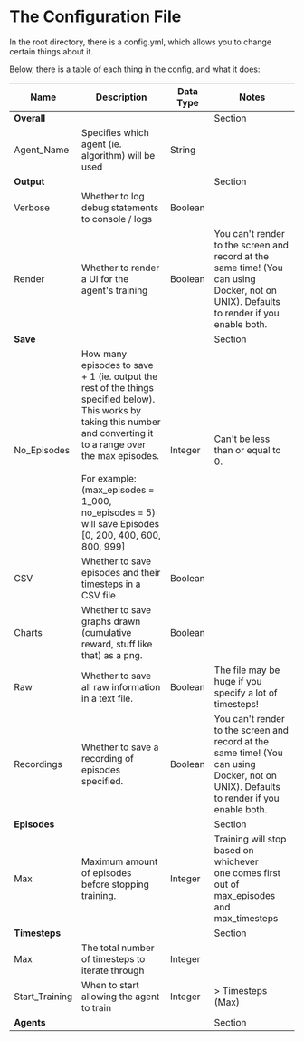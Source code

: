 # The Configuration File
In the root directory, there is a config.yml, which allows you to change certain things about it.

Below, there is a table of each thing in the config, and what it does:

| Name           | Description                                                                                                                                                                                                                                                                              | Data Type | Notes                                                                                                                                   |
|----------------|------------------------------------------------------------------------------------------------------------------------------------------------------------------------------------------------------------------------------------------------------------------------------------------|-----------|-----------------------------------------------------------------------------------------------------------------------------------------|
| **Overall**    |                                                                                                                                                                                                                                                                                          |           | Section                                                                                                                                 |
| Agent_Name     | Specifies which agent (ie. algorithm) will be used                                                                                                                                                                                                                                       | String    |                                                                                                                                         |
| **Output**     |                                                                                                                                                                                                                                                                                          |           | Section                                                                                                                                 |
| Verbose        | Whether to log debug statements to console / logs                                                                                                                                                                                                                                        | Boolean   |                                                                                                                                         |
| Render         | Whether to render a UI for the agent's training                                                                                                                                                                                                                                          | Boolean   | You can't render to the screen and record at the same time! (You can using Docker, not on UNIX). Defaults to render if you enable both. |
| **Save**       |                                                                                                                                                                                                                                                                                          |           | Section                                                                                                                                 |
| No_Episodes    | How many episodes to save + 1 (ie. output the rest of the things specified below). This works by taking this number and converting it to a range over the max episodes. <br/> <br/> For example: (max_episodes = 1_000, no_episodes = 5) will save Episodes [0, 200, 400, 600, 800, 999] | Integer   | Can't be less than or equal to 0.                                                                                                       |
| CSV            | Whether to save episodes and their timesteps in a CSV file                                                                                                                                                                                                                               | Boolean   |                                                                                                                                         |
| Charts         | Whether to save graphs drawn (cumulative reward, stuff like that) as a png.                                                                                                                                                                                                              | Boolean   |                                                                                                                                         |
| Raw            | Whether to save all raw information in a text file.                                                                                                                                                                                                                                      | Boolean   | The file may be huge if you specify a lot of timesteps!                                                                                 |
| Recordings     | Whether to save a recording of episodes specified.                                                                                                                                                                                                                                       | Boolean   | You can't render to the screen and record at the same time! (You can using Docker, not on UNIX). Defaults to render if you enable both. |
| **Episodes**   |                                                                                                                                                                                                                                                                                          |           | Section                                                                                                                                 |
| Max            | Maximum amount of episodes before stopping training.                                                                                                                                                                                                                                     | Integer   | Training will stop based on whichever <br/> one comes first out of max_episodes <br/> and max_timesteps                                 |
| **Timesteps**  |                                                                                                                                                                                                                                                                                          |           | Section                                                                                                                                 |
| Max            | The total number of timesteps to iterate through                                                                                                                                                                                                                                         | Integer   |                                                                                                                                         |
| Start_Training | When to start allowing the agent to train                                                                                                                                                                                                                                                | Integer   | \> Timesteps (Max)                                                                                                                      |
| **Agents**     |                                                                                                                                                                                                                                                                                          |           | Section                                                                                                                                 |